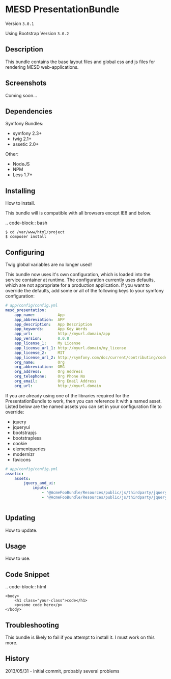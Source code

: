 MESD PresentationBundle
=======================

Version `3.0.1`

Using Bootstrap Version `3.0.2`

Description
-----------

This bundle contains the base layout files and global css and js files for
rendering MESD web-applications.

Screenshots
-----------

Coming soon...

Dependencies
------------

Symfony Bundles:

  + symfony 2.3+
  + twig 2.1+
  + assetic 2.0+

Other:

  + NodeJS 
  + NPM
  + Less 1.7+

Installing
----------

How to install.

This bundle will is compatible with all browsers except IE8 and below.

.. code-block:: bash

    $ cd /var/www/html/project
    $ composer install

Configuring
-----------

Twig global variables are no longer used!

This bundle now uses it's own configuration, which is loaded into the service container
at runtime. The configuration currently uses defaults, which are not appropriate for a
production application. If you want to override the defaults, add some or all of the following
keys to your symfony configuration:

```yaml
# app/config/config.yml
mesd_presentation:
    app_name:          App
    app_abbreviation:  APP
    app_description:   App Description
    app_keywords:      App Key Words
    app_url:           http://myurl.domain/app
    app_version:       0.0.0
    app_license_1:     My License
    app_license_url_1: http://myurl.domain/my_license
    app_license_2:     MIT
    app_license_url_2: http://symfony.com/doc/current/contributing/code/license.html
    org_name:          Org
    org_abbreviation:  ORG
    org_address:       Org Address
    org_telephone:     Org Phone No
    org_email:         Org Email Address
    org_url:           http://myurl.domain
```


If you are already using one of the libraries required for the PresentationBundle
to work, then you can reference it with a named asset. Listed below are the named
assets you can set in your configuration file to override:

  + jquery
  + jqueryui
  + bootstrapjs
  + bootstrapless
  + cookie
  + elementqueries
  + modernizr
  + favicons

```yaml
# app/config/config.yml
assetic:
    assets:
        jquery_and_ui:
            inputs:
                - '@AcmeFooBundle/Resources/public/js/thirdparty/jquery.js'
                - '@AcmeFooBundle/Resources/public/js/thirdparty/jquery.ui.js'
   
```             

Updating
--------

How to update.

Usage
-----

How to use.


Code Snippet
------------

.. code-block:: html

    <body>
        <h1 class="your-class">code</h1>
        <p>some code here</p>
    </body>


Troubleshooting
---------------

This bundle is likely to fail if you attempt to install it.
I must work on this more.

History
-------

2013/05/31 - initial commit, probably several problems
